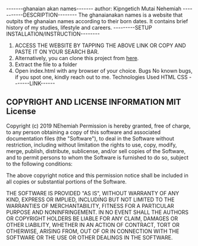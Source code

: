 -------ghanaian akan names-------
author: Kipngetich Mutai Nehemiah
-----------DESCRIPTION--------
The ghanaianakan names is a website that outpits the ghanaian names according to their born dates.
It contains brief history of my studies, lifestyle and careers.
---------SETUP INSTALLATION/INSTRUCTION--------
1. ACCESS THE WEBSITE BY TAPPING THE ABOVE LINK OR COPY AND PASTE IT ON YOUR SEARCH BAR.
2. Alternatively, you can clone this project from [here](https://github.com/kipnget/portfolio-landing-page.git).
3. Extract the file to a folder
4. Open index.html with any browser of your choice.
Bugs
No known bugs, if you spot one, kindly reach out to me.
Technologies Used
HTML
CSS
-------LINK------

COPYRIGHT AND LICENSE INFORMATION
MIT License
-----------

Copyright (c) 2019 NEhemiah
Permission is hereby granted, free of charge, to any person
obtaining a copy of this software and associated documentation
files (the "Software"), to deal in the Software without
restriction, including without limitation the rights to use,
copy, modify, merge, publish, distribute, sublicense, and/or sell
copies of the Software, and to permit persons to whom the
Software is furnished to do so, subject to the following
conditions:

The above copyright notice and this permission notice shall be
included in all copies or substantial portions of the Software.

THE SOFTWARE IS PROVIDED "AS IS", WITHOUT WARRANTY OF ANY KIND,
EXPRESS OR IMPLIED, INCLUDING BUT NOT LIMITED TO THE WARRANTIES
OF MERCHANTABILITY, FITNESS FOR A PARTICULAR PURPOSE AND
NONINFRINGEMENT. IN NO EVENT SHALL THE AUTHORS OR COPYRIGHT
HOLDERS BE LIABLE FOR ANY CLAIM, DAMAGES OR OTHER LIABILITY,
WHETHER IN AN ACTION OF CONTRACT, TORT OR OTHERWISE, ARISING
FROM, OUT OF OR IN CONNECTION WITH THE SOFTWARE OR THE USE OR
OTHER DEALINGS IN THE SOFTWARE.
